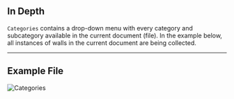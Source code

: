## In Depth
`Categories` contains a drop-down menu with every category and subcategory available in the current document (file). In the example below, all instances of walls in the current document are being collected.
___
## Example File

![Categories](./DSRevitNodesUI.Categories_img.jpg)